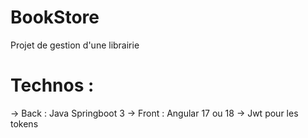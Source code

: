 # BookStore
Projet de gestion d'une librairie

# Technos :
  -> Back : Java Springboot 3
  -> Front : Angular 17 ou 18
  -> Jwt pour les tokens
